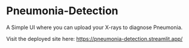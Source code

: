 # Pneumonia-Detection
A Simple UI where you can upload your X-rays to diagnose Pneumonia.

Visit the deployed site here: https://pneumonia-detection.streamlit.app/
